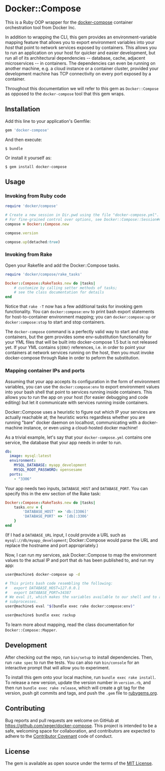 # Docker::Compose

This is a Ruby OOP wrapper for the [docker-compose](https://github.com/docker/compose)
container orchestration tool from Docker Inc. 

In addition to wrapping the CLI, this gem provides an environment-variable mapping 
feature that allows you to export environment variables into your _host_ that point
to network services exposed by containers. This allows you to run an application on
your host for quicker and easier development, but run all of its architectural
dependencies -- database, cache, adjacent microservices -- in containers. The
dependencies can even be running on another machine, e.g. a cloud instance or a
container cluster, provided your development machine has TCP connectivity on every
port exposed by a container.  

Throughout this documentation we will refer to this gem as `Docker::Compose`
as opposed to the `docker-compose` tool that this gem wraps.

## Installation

Add this line to your application's Gemfile:

```ruby
gem 'docker-compose'
```

And then execute:

    $ bundle

Or install it yourself as:

    $ gem install docker-compose

## Usage

### Invoking from Ruby code

```ruby
require 'docker/compose'

# Create a new session in Dir.pwd using the file "docker-compose.yml".
# For fine-grained control over options, see Docker::Compose::Session#new
compose = Docker::Compose.new

compose.version

compose.up(detached:true)
```

### Invoking from Rake

Open your Rakefile and add the Docker::Compose tasks.

```ruby
require 'docker/compose/rake_tasks'

Docker::Compose::RakeTasks.new do |tasks|
    # customize by calling setter methods of tasks;
    # see the class documentation for details
end

```

Notice that `rake -T` now has a few additional tasks for invoking gem
functionality. You can `docker:compose:env` to print bash export statements
for host-to-container environment mapping; you can `docker:compose:up` or
`docker:compose:stop` to start and stop containers.

The `docker-compose` command is a perfectly valid way to start
and stop containers, but the gem provides some env-substitution functionality
for your YML files that will be built into docker-compose 1.5 but is not
released yet. If your YML contains `${ENV}` references, i.e. in order to
point your containers at network services running on the host, then you must
invoke docker-compose through Rake in order to peform the substitution.

### Mapping container IPs and ports

Assuming that your app accepts its configuration in the form of environment
variables, you can use the `docker:compose:env` to export environment values
into your bash shell that point to services running inside containers. This
allows you to run the app on your host (for easier debugging and code editing)
but let it communicate with services running inside containers.

Docker::Compose uses a heuristic to figure out which IP your services
are actually reachable at; the heuristic works regardless whether you are
running "bare" docker daemon on localhost, communicating with a docker-machine
instance, or even using a cloud-hosted docker machine!

As a trivial example, let's say that your `docker-compose.yml` contains one
service, the database that your app needs in order to run.

```yaml
db:
  image: mysql:latest
  environment:
    MYSQL_DATABASE: myapp_development
    MYSQL_ROOT_PASSWORD: opensesame
  ports:
    - "3306"

```

Your app needs two inputs, `DATABASE_HOST` and `DATABASE_PORT`. You can specify
this in the env section of the Rake task:

```ruby
Docker::Compose::RakeTasks.new do |tasks|
    tasks.env = {
        'DATABASE_HOST' => 'db:[3306]'
        'DATABASE_PORT' => '[db]:3306'
    }
end
```

(If I had a `DATABASE_URL` input, I could provide a URL such as
`mysql://db/myapp_development`; Docker::Compose would parse the URL and replace
the hostname and port appropriately.)

Now, I can run my services, ask Docker::Compose to map the environment values
to the actual IP and port that `db` has been published to, and run my app:

```bash
user@machine$ docker-compose up -d

# This prints bash code resembling the following:
#   export DATABASE_HOST=127.0.0.1
#   export DATABASE_PORT=34387
# We eval it, which makes the variables available to our shell and to all
# subprocesses.
user@machine$ eval "$(bundle exec rake docker:compose:env)"

user@machine$ bundle exec rackup
```

To learn more about mapping, read the class documentation for
`Docker::Compose::Mapper`.

## Development

After checking out the repo, run `bin/setup` to install dependencies. Then, run `rake spec` to run the tests. You can also run `bin/console` for an interactive prompt that will allow you to experiment.

To install this gem onto your local machine, run `bundle exec rake install`. To release a new version, update the version number in `version.rb`, and then run `bundle exec rake release`, which will create a git tag for the version, push git commits and tags, and push the `.gem` file to [rubygems.org](https://rubygems.org).

## Contributing

Bug reports and pull requests are welcome on GitHub at https://github.com/xeger/docker-compose. This project is intended to be a safe, welcoming space for collaboration, and contributors are expected to adhere to the [Contributor Covenant](contributor-covenant.org) code of conduct.


## License

The gem is available as open source under the terms of the [MIT License](http://opensource.org/licenses/MIT).

